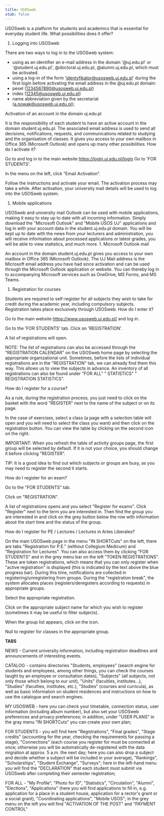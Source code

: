 ```yaml
---
title: USOSweb
stub: false
---
```

USOSweb is a platform for students and academics that is essential for everyday student life. What possibilities does it offer?

1. Logging into USOSweb

There are two ways to log in to the USOSweb system:

* using as an identifier an e-mail address in the domain '@uj.edu.pl' or '@student.uj.edu.pl', @doctoral.uj.edu.pl, @alumni.uj.edu.pl, which must be activated.
* using a log-in of the form 'identyfikator@usosweb.uj.edu.pl' during the first login before activating the email address in the @uj.edu.pl domain:
* pesel (1234567890@usosweb.uj.edu.pl)
* index (12345@usosweb.uj.edu.pl)
* name abbreviation given by the secretariat (a.nowak@usosweb.uj.edu.pl);

Activation of an account in the domain uj.edu.pl

It is the responsibility of each student to have an active account in the domain student.uj.edu.pl. The associated email address is used to send all decisions, notifications, requests, and communications related to studying and the organisation of classes. It gives you access to your own mailbox in Office 365 (Microsoft Outlook) and opens up many other possibilities. How do I activate it?

Go to and log in to the main website https://login.uj.edu.pl/login Go to 'FOR STUDENTS'.

In the menu on the left, click “Email Activation”.

Follow the instructions and activate your email. The activation process may take a while. After activation, your university mail details will be used to log into the USOSweb system.

1. Mobile applications

USOSweb and university mail Outlook can be used with mobile applications, making it easy to stay up to date with all incoming information. Simply download the "Microsoft Outlook" and "Mobile USOS UJ" applications and log in with your account data in the student.uj.edu.pl domain. You will be kept up to date with the news from your lecturers and administration, you will receive information about processed applications or latest grades, you will be able to view statistics, and much more. 1. Microsoft Outlook mail

An account in the domain student.uj.edu.pl gives you access to your own mailbox in Office 365 (Microsoft Outlook). The UJ Mail address is the Microsoft email address you have had since activation and can be used through the Microsoft Outlook application or website. You can thereby log in to accompanying Microsoft services such as OneDrive, MS Forms, and MS Teams.

1. Registration for courses

Students are required to self-register for all subjects they wish to take for credit during the academic year, including compulsory subjects. Registration takes place exclusively through USOSweb. How do I enter it?

Go to the main website https://www.usosweb.uj.edu.pl/ and log in.

Go to the 'FOR STUDENTS' tab. Click on 'REGISTRATION'.

A list of registrations will open.

NOTE: The list of registrations can also be accessed through the "REGISTRATION CALENDAR" on the USOSweb home page by selecting the appropriate organizational unit. Sometimes, before the lists of individual registrations are in the "REGISTRATION" tab, we can already find them this way. This allows us to view the subjects in advance. An inventory of all registrations can also be found under "FOR ALL" " STATISTICS" " REGISTRATION STATISTICS".

How do I register for a course?

As a rule, during the registration process, you just need to click on the basket with the word "REGISTER" next to the name of the subject or on its page.

In the case of exercises, select a class (a page with a selection table will open and you will need to select the class you want) and then click on the registration button. You can view the table by clicking on the second icon on the right.

IMPORTANT: When you refresh the table of activity groups page, the first group will be selected by default. If it is not your choice, you should change it before clicking "REGISTER".

TIP: It is a good idea to find out which subjects or groups are busy, as you may need to register the second it starts.

How do I register for an exam?

Go to the "FOR STUDENTS" tab.

Click on "REGISTRATION".

A list of registrations opens and you select "Register for exams". Click "Register" next to the term you are interested in. Then find the group you are interested in and click on the grey button below the row with information about the start time and the status of the group.

How do I register for PE / Lectures / Lectures in Artes Liberales?

On the main USOSweb page in the menu "IN SHORTCuts" on the left, there are tabs "Registration for P.E." (without Collegium Medicum) and "Registration for Lectures". You can also access them by clicking "FOR STUDENTS" and in the grey menu bar on the left "TOKEN REGISTRATIONS". These are token registrations, which means that you can only register when "active registration" is displayed (this is indicated by the text above the blue progress bar). During this time, notifications are collected in registering/unregistering from groups. During the "registration break", the system allocates places (registers/deregisters according to requests) in appropriate groups.

Select the appropriate registration.

Click on the appropriate subject name for which you wish to register (sometimes it may be useful to filter subjects).

When the group list appears, click on the icon. 

Null to register for classes in the appropriate group.

**TABS**

NEWS - Current university information, including registration deadlines and announcements of interesting events.

CATALOG - contains directories "Students, employees" (search engine for students and employees, among other things, you can check the courses taught by an employee or consultation dates), "Subjects" (all subjects, not only those which belong to our unit), "Units" (faculties, institutes...), "Studies" (faculties, institutes, etc.), "Studies" (courses and curricula), as well as basic information on student residences and instructions on how to use the catalogue and search engines.

MY USOSWEB - here you can check your timetable, connection status, user information (including album number), but also set your USOSweb preferences and privacy preferences; in addition, under "USER PLANS" in the gray menu "IN SHORTCuts" you can create your own plan;

FOR STUDENTS - you will find here "Registrations", "Final grades", "Stage credits" (accounting for the year, checking the requirements for passing a stage), "Connections" (each course you register for must be connected at once; otherwise you will be automatically de-registered with the data migration at approx. 5 a.m. the next day; here you can also drop a subject and decide whether a subject will be included in your average), "Rankings", "Scholarships", "Student Exchange", "Surveys"; here in the left-hand menu you will find the "DECLARATION" that each student must submit via USOSweb after completing their semester registration;

FOR ALL - "My Profile", "Photo for ID", "Statistics", "Circulation", "Alumni", "Elections", "Applications" (here you will find applications to fill in, e.g. application for a place in a student house, application for a rector's grant or a social grant), "Coordinating applications", "Mobile USOS"; in the grey menu on the left you will find "ACTIVATION OF THE POST" and "PAYMENT CONTROL"